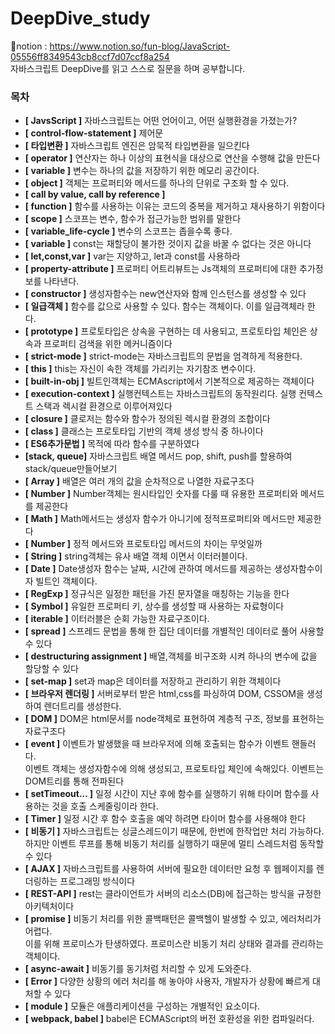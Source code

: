 # DeepDive_study
🍊notion : https://www.notion.so/fun-blog/JavaScript-05556ff8349543cb8ccf7d07ccf8a254<br>
자바스크립트 DeepDive를 읽고 스스로 질문을 하며 공부합니다. <br>

### 목차
- **[ JavsScript ]** 자바스크립트는 어떤 언어이고, 어떤 실행환경을 가졌는가?
- **[ control-flow-statement ]** 제어문
- **[ 타입변환 ]** 자바스크립트 엔진은 암묵적 타입변환을 일으킨다
- **[ operator ]** 연산자는 하나 이상의 표현식을 대상으로 연산을 수행해 값을 만든다
- **[ variable ]** 변수는 하나의 값을 저장하기 위한 메모리 공간이다.
- **[ object ]** 객체는 프로퍼티와 메서드를 하나의 단위로 구조화 할 수 있다.
- **[ call by value, call by reference ]**
- **[ function ]** 함수를 사용하는 이유는 코드의 중복을 제거하고 재사용하기 위함이다
- **[ scope ]** 스코프는 변수, 함수가 접근가능한 범위를 말한다
- **[ variable_life-cycle ]** 변수의 스코프는 좁을수록 좋다.
- **[ variable ]** const는 재할당이 불가한 것이지 값을 바꿀 수 없다는 것은 아니다
- **[ let,const,var ]** var는 지양하고, let과 const를 사용하라
- **[ property-attribute ]** 프로퍼티 어트리뷰트는 Js객체의 프로퍼티에 대한 추가정보를 나타낸다.
- **[ constructor ]** 생성자함수는 new연산자와 함께 인스턴스를 생성할 수 있다
- **[ 일급객체 ]** 함수를 값으로 사용할 수 있다. 함수는 객체이다. 이를 일급객체라 한다.
- **[ prototype ]** 프로토타입은 상속을 구현하는 데 사용되고, 프로토타입 체인은 상속과 프로퍼티 검색을 위한 메커니즘이다
- **[ strict-mode ]** strict-mode는 자바스크립트의 문법을 엄격하게 적용한다.
- **[ this ]** this는 자신이 속한 객체를 가리키는 자기참조 변수이다.
- **[ built-in-obj ]** 빌트인객체는 ECMAscript에서 기본적으로 제공하는 객체이다
- **[ execution-context ]** 실행컨텍스트는 자바스크립트의 동작원리다. 실행 컨텍스트 스택과 렉시컬 환경으로 이루어져있다
- **[ closure ]** 클로저는 함수와 함수가 정의된 렉시컬 환경의 조합이다
- **[ class ]** 클래스는 프로토타입 기반의 객체 생성 방식 중 하나이다
- **[ ES6추가문법 ]** 목적에 따라 함수를 구분하였다
- **[stack, queue]** 자바스크립트 배열 메서드 pop, shift, push를 할용하여 stack/queue만들어보기
- **[ Array ]** 배열은 여러 개의 값을 순차적으로 나열한 자료구조다
- **[ Number ]** Number객체는 원시타입인 숫자를 다룰 때 유용한 프로퍼티와 메서드를 제공한다
- **[ Math ]** Math메서드는 생성자 함수가 아니기에 정적프로퍼티와 메서드만 제공한다
- **[ Number ]** 정적 메서드와 프로토타입 메서드의 차이는 무엇일까
- **[ String ]** string객체는 유사 배열 객체 이면서 이터러블이다.
- **[ Date ]** Date생성자 함수는 날짜, 시간에 관하여 메서드를 제공하는 생성자함수이자 빌트인 객체이다.
- **[ RegExp ]** 정규식은 일정한 패턴을 가진 문자열을 매칭하는 기능을 한다
- **[ Symbol ]** 유일한 프로퍼티 키, 상수를 생성할 때 사용하는 자료형이다
- **[ iterable ]** 이터러블은 순회 가능한 자료구조이다.
- **[ spread ]** 스프레드 문법을 통해 한 집단 데이터를 개별적인 데이터로 풀어 사용할 수 있다
- **[ destructuring assignment ]** 배열,객체를 비구조화 시켜 하나의 변수에 값을 할당할 수 있다
- **[ set-map ]** set과 map은 데이터를 저장하고 관리하기 위한 객체이다
- **[ 브라우저 렌더링 ]** 서버로부터 받은 html,css를 파싱하여 DOM, CSSOM을 생성하여 렌더트리를 생성한다.
- **[ DOM ]** DOM은 html문서를 node객체로 표현하여 계층적 구조, 정보를 표현하는 자료구조다
- **[ event ]** 이벤트가 발생했을 때 브라우저에 의해 호출되는 함수가 이벤트 핸들러다. <br>
    이벤트 객체는 생성자함수에 의해 생성되고, 프로토타입 체인에 속해있다. 이벤트는 DOM트리를 통해 전파된다
- **[ setTimeout... ]** 일정 시간이 지난 후에 함수를 실행하기 위해 타이머 함수를 사용하는 것을 호출 스케줄링이라 한다.
- **[ Timer ]** 일정 시간 후 함수 호출을 예약 하려면 타이머 함수를 사용해야 한다
- **[ 비동기 ]** 자바스크립트는 싱글스레드이기 때문에, 한번에 한작업만 처리 가능하다. <br>
    하지만 이벤트 루프를 통해 비동기 처리를 실행하기 때문에 멀티 스레드처럼 동작할 수 있다 
- **[ AJAX ]** 자바스크립트를 사용하여 서버에 필요한 데이터만 요청 후 웹페이지를 렌더링하는 프로그래밍 방식이다
- **[ REST-API ]** rest는 클라이언트가 서버의 리소스(DB)에 접근하는 방식을 규정한 아키텍처이다
- **[ promise ]** 비동기 처리를 위한 콜백패턴은 콜백헬이 발생할 수 있고, 에러처리가 어렵다.<br>
    이를 위해 프로미스가 탄생하였다. 프로미스란 비동기 처리 상태와 결과를 관리하는 객체이다.
- **[ async-await ]** 비동기를 동기처럼 처리할 수 있게 도와준다.
- **[ Error ]** 다양한 상황의 에러 처리를 해 놓아야 사용자, 개발자가 상황에 빠르게 대처할 수 있다
- **[ module ]** 모듈은 애플리케이션을 구성하는 개별적인 요소이다.
- **[ webpack, babel ]** babel은 ECMAScript의 버전 호환성을 위한 컴파일러다.
